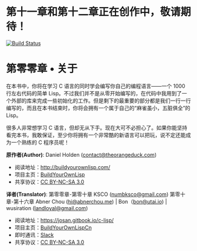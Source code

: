 # 第十一章和第十二章正在创作中，敬请期待！

[![Build Status](https://travis-ci.org/NoahDragon/BuildYourOwnLispCn.svg?branch=master)](https://travis-ci.org/NoahDragon/BuildYourOwnLispCn)

# 第零零章 • 关于

在本书中，你将在学习 C 语言的同时学会编写你自己的编程语言——一个 1000 行左右代码的简单 Lisp。不过我们并不是从零开始编写的，在代码中我用到了一个外部的库来完成一些初始化的工作。但是剩下的最重要的部分都是我们一行一行编写的，而且在本书结束时，你将会拥有一个属于自己的“麻雀虽小，五脏俱全”的 Lisp。

很多人非常想学习 C 语言，但却无从下手。现在大可不必担心了。如果你能坚持看完本书，我敢保证，至少你将拥有一个非常酷的新语言可以把玩，说不定还能成为一个熟练的 C 程序员呢！

**原作者(Author)**: Daniel Holden (contact@theorangeduck.com)

- 阅读地址：http://buildyourownlisp.com/
- 项目主页：[BuildYourOwnLisp](https://github.com/orangeduck/BuildYourOwnLisp)
- 共享协议：[CC BY-NC-SA 3.0](http://creativecommons.org/licenses/by-nc-sa/3.0/)

**译者(Translator)**: 第零零章-第零十章 KSCO (numbksco@gmail.com) 第零十章-第十六章 Abner Chou (hi@abnerchou.me) | Bon（bon@utai.io) | wusiration (landloyal@gmail.com)

- 阅读地址：https://josan.gitbook.io/c-lisp/
- 项目主页：[BuildYourOwnLispCn](https://github.com/NoahDragon/BuildYourOwnLispCn)
- 即时通讯：[Slack](https://join.slack.com/t/buildyourownlisp/shared_invite/enQtMzk2NjUwNjQyNjU5LTc0NzBmN2Y2YWE2NjZiNWEyNDQ4ODliMWQ0NDExN2ZjOTA4ZGU5ZGY3OTJkMDY2YzMxZTc4ZTFjYmZiMDk4MmU)
- 共享协议：[CC BY-NC-SA 3.0](http://creativecommons.org/licenses/by-nc-sa/3.0/)
